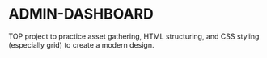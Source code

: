 # ADMIN-DASHBOARD

TOP project to practice asset gathering, HTML structuring, and CSS styling (especially grid) to create a modern design.